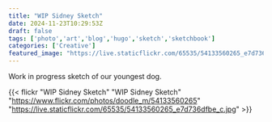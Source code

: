 ```yaml
---
title: "WIP Sidney Sketch"
date: 2024-11-23T10:29:53Z
draft: false
tags: ['photo','art','blog','hugo','sketch','sketchbook']
categories: ['Creative']
featured_image: "https://live.staticflickr.com/65535/54133560265_e7d736dfbe_c.jpg"
---
```

Work in progress sketch of our youngest dog.

{{< flickr "WIP Sidney Sketch"
           "WIP Sidney Sketch"
           "https://www.flickr.com/photos/doodle_m/54133560265"
           "https://live.staticflickr.com/65535/54133560265_e7d736dfbe_c.jpg" >}}
